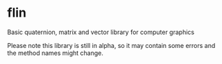 flin
====

Basic quaternion, matrix and vector library for computer graphics

Please note this library is still in alpha, so it may contain some errors and the method names might change.


